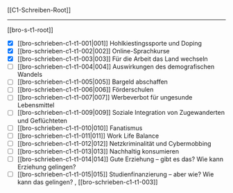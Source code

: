 [[C1-Schreiben-Root]]

---
[[bro-s-t1-root]]
- [x] [[bro-schrieben-c1-t1-001|001]] Hohlkiestingssporte und Doping
- [x] [[bro-schrieben-c1-t1-002|002]] Online-Sprachkurse
- [x] [[bro-schrieben-c1-t1-003|003]] Für die Arbeit das Land wechseln
- [ ] [[bro-schrieben-c1-t1-004|004]] Auswirkungen des demografischen Wandels
- [ ] [[bro-schrieben-c1-t1-005|005]] Bargeld abschaffen
- [ ] [[bro-schrieben-c1-t1-006|006]] Förderschulen
- [ ] [[bro-schrieben-c1-t1-007|007]] Werbeverbot für ungesunde Lebensmittel
- [ ] [[bro-schrieben-c1-t1-009|009]] Soziale Integration von Zugewanderten und Geflüchteten 
- [ ] [[bro-schrieben-c1-t1-010|010]] Fanatismus
- [ ] [[bro-schrieben-c1-t1-011|011]] Work Life Balance
- [ ] [[bro-schrieben-c1-t1-012|012]] Netzkriminalität und Cybermobbing
- [ ] [[bro-schrieben-c1-t1-013|013]] Nachhaltig konsumieren
- [ ] [[bro-schrieben-c1-t1-014|014]] Gute Erziehung – gibt es das? Wie kann Erziehung gelingen?
- [ ] [[bro-schrieben-c1-t1-015|015]] Studienfinanzierung – aber wie? Wie kann das gelingen?
, [[bro-schrieben-c1-t1-003]]